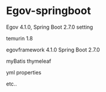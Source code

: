 # Egov-springboot
Egov 4.1.0, Spring Boot 2.7.0 setting

temurin 1.8

egovframework 4.1.0
Spring Boot 2.7.0

myBatis
thymeleaf

yml properties

etc..
